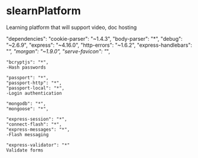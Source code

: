 # slearnPlatform
Learning platform that will support video, doc hosting


  "dependencies": 
    "cookie-parser": "~1.4.3",
    "body-parser": "*",
    "debug": "~2.6.9",
    "express": "~4.16.0",
    "http-errors": "~1.6.2",
    "express-handlebars": "*",
    "morgan": "~1.9.0",
    "serve-favicon": "*",
    
    "bcryptjs": "*",
    -Hash passwords
    
    "passport": "*",
    "passport-http": "*",
    "passport-local": "*",
    -Login authentication
    
    "mongodb": "*",
    "mongoose": "*",
    
    "express-session": "*",
    "connect-flash": "*",
    "express-messages": "*",
    -Flash messaging
    
    "express-validator": "*"
    Validate forms